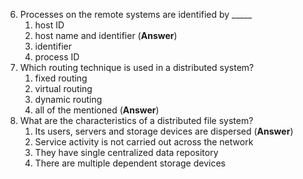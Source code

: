 6. Processes on the remote systems are identified by _____
    1. host ID
    1. host name and identifier (**Answer**)
    1. identifier
    1. process ID
2. Which routing technique is used in a distributed system?
    1. fixed routing
    2. virtual routing
    1. dynamic routing
    1. all of the mentioned (**Answer**)
2. What are the characteristics of a distributed file system?
    1. Its users, servers and storage devices are dispersed (**Answer**)
    1. Service activity is not carried out across the network
    1. They have single centralized data repository
    1. There are multiple dependent storage devices
